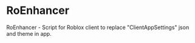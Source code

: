 # RoEnhancer
RoEnhancer - Script for Roblox client to replace "ClientAppSettings" json and theme in app.
